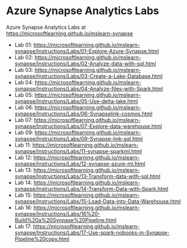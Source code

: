 # Azure Synapse Analytics Labs

Azure Synapse Analytics Labs at <https://microsoftlearning.github.io/mslearn-synapse>

* Lab 01: <https://microsoftlearning.github.io/mslearn-synapse/Instructions/Labs/01-Explore-Azure-Synapse.html>
* Lab 02: <https://microsoftlearning.github.io/mslearn-synapse/Instructions/Labs/02-Analyze-data-with-sql.html>
* Lab 03: <https://microsoftlearning.github.io/mslearn-synapse/Instructions/Labs/03-Create-a-Lake-Database.html>
* Lab 04: <https://microsoftlearning.github.io/mslearn-synapse/Instructions/Labs/04-Analyze-files-with-Spark.html>
* Lab 05: <https://microsoftlearning.github.io/mslearn-synapse/Instructions/Labs/05-Use-delta-lake.html>
* Lab 06: <https://microsoftlearning.github.io/mslearn-synapse/Instructions/Labs/06-Synapselink-cosmos.html>
* Lab 07: <https://microsoftlearning.github.io/mslearn-synapse/Instructions/Labs/07-Explore-data-warehouse.html>
* Lab 09: <https://microsoftlearning.github.io/mslearn-synapse/Instructions/Labs/09-Synapse-link-sql.html>
* Lab 11: <https://microsoftlearning.github.io/mslearn-synapse/Instructions/Labs/11-synapse-sparkml.html>
* Lab 12: <https://microsoftlearning.github.io/mslearn-synapse/Instructions/Labs/12-synapse-azure-ml.html>
* Lab 13: <https://microsoftlearning.github.io/mslearn-synapse/Instructions/Labs/13-Transform-data-with-sql.html>
* Lab 14: <https://microsoftlearning.github.io/mslearn-synapse/Instructions/Labs/14-Transform-Data-with-Spark.html>
* Lab 15: <https://microsoftlearning.github.io/mslearn-synapse/Instructions/Labs/15-Load-Data-into-Data-Warehouse.html>
* Lab 16: <https://microsoftlearning.github.io/mslearn-synapse/Instructions/Labs/16%20-Build%20a%20Synpase%20Pipeline.html>
* Lab 17: <https://microsoftlearning.github.io/mslearn-synapse/Instructions/Labs/17-Use-spark-nobooks-in-Synapse-Pipeline%20copy.html>